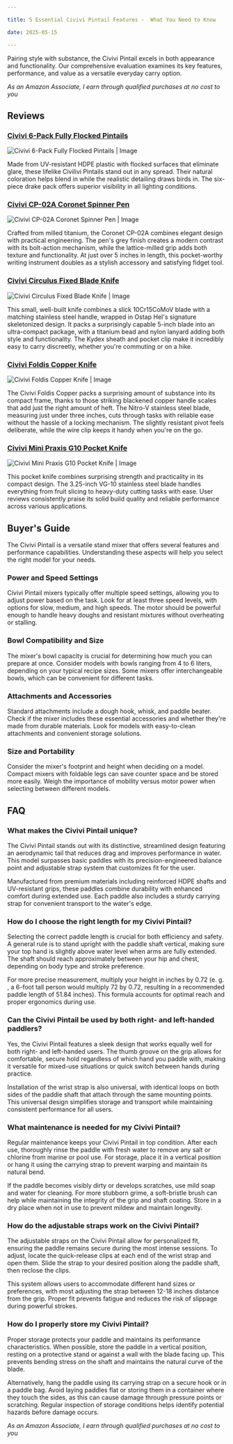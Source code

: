 ```yaml
---

title: 5 Essential Civivi Pintail Features -  What You Need to Know

date: 2025-05-15

---
```


Pairing style with substance, the Civivi Pintail excels in both appearance and functionality. Our comprehensive evaluation examines its key features, performance, and value as a versatile everyday carry option. 

*As an Amazon Associate, I earn through qualified purchases at no cost to you*


## Reviews


### [Civivi 6-Pack Fully Flocked Pintails](https://serp.ly/@bar/amazon/Civivi+Pintail?utm\_term=civivi-6-pack-fully-flocked-pintails)

![Civivi 6-Pack Fully Flocked Pintails | Image](https://encrypted-tbn1.gstatic.com/shopping?q=tbn:ANd9GcSBxsoMWUo\_pd\_IAHpdV7GQ8bWt-1taq0uAEePj2-poD\_-rzZYMyjbAl3QI\_auSjONVJIsiWkMlMCORLgOOJbVRWzyNbvuu5A&usqp=CAY)

Made from UV-resistant HDPE plastic with flocked surfaces that eliminate glare, these lifelike Civilivi Pintails stand out in any spread. Their natural coloration helps blend in while the realistic detailing draws birds in. The six-piece drake pack offers superior visibility in all lighting conditions. 


### [Civivi CP-02A Coronet Spinner Pen](https://serp.ly/@bar/amazon/Civivi+Pintail?utm\_term=civivi-cp-02a-coronet-spinner-pen)

![Civivi CP-02A Coronet Spinner Pen | Image](https://encrypted-tbn3.gstatic.com/shopping?q=tbn:ANd9GcQBDoFat\_PaRm647d8gyKAiNEgvYwyszMCReqlLnVI4zqaLob9mMdIFBGFz-svlaRFVXVbF1JwIl7wj6zd\_kLLzs\_\_Tk5k7&usqp=CAY)

Crafted from milled titanium, the Coronet CP-02A combines elegant design with practical engineering. The pen's grey finish creates a modern contrast with its bolt-action mechanism, while the lattice-milled grip adds both texture and functionality. At just over 5 inches in length, this pocket-worthy writing instrument doubles as a stylish accessory and satisfying fidget tool. 


### [Civivi Circulus Fixed Blade Knife](https://serp.ly/@bar/amazon/Civivi+Pintail?utm\_term=civivi-circulus-fixed-blade-knife)

![Civivi Circulus Fixed Blade Knife | Image](https://encrypted-tbn0.gstatic.com/shopping?q=tbn:ANd9GcRd2pTpoDT6wPPPOzFyq9BMVDdSisk\_Bv1eszIl-jFqs2eC1WNeAIgDaF0Sq57MmD-0mi-4oNlC\_ygStjq4PkAU0Q02QxumRA&usqp=CAY)

This small, well-built knife combines a slick 10Cr15CoMoV blade with a matching stainless steel handle, wrapped in Ostap Hel's signature skeletonized design. It packs a surprisingly capable 5-inch blade into an ultra-compact package, with a titanium bead and nylon lanyard adding both style and functionality. The Kydex sheath and pocket clip make it incredibly easy to carry discreetly, whether you're commuting or on a hike. 


### [Civivi Foldis Copper Knife](https://serp.ly/@bar/amazon/Civivi+Pintail?utm\_term=civivi-foldis-copper-knife)

![Civivi Foldis Copper Knife | Image](https://encrypted-tbn3.gstatic.com/shopping?q=tbn:ANd9GcR4vSjm36NQ7GFt919NCv0nWSqt\_xX7USo0Sj\_SdhI-K04hMywRVRTW8-B-W6SG-dsedO9HVReyR8uuMuXeMqCX1dMahFcqUQ&usqp=CAY)

The Civivi Foldis Copper packs a surprising amount of substance into its compact frame, thanks to those striking blackened copper handle scales that add just the right amount of heft. The Nitro-V stainless steel blade, measuring just under three inches, cuts through tasks with reliable ease without the hassle of a locking mechanism. The slightly resistant pivot feels deliberate, while the wire clip keeps it handy when you're on the go. 


### [Civivi Mini Praxis G10 Pocket Knife](https://serp.ly/@bar/amazon/Civivi+Pintail?utm\_term=civivi-mini-praxis-g10-pocket-knife)

![Civivi Mini Praxis G10 Pocket Knife | Image](https://encrypted-tbn1.gstatic.com/shopping?q=tbn:ANd9GcSw7HPNbenh2xhkXhZu4bCIixI8a48WhIsiiwtc-hJw9\_7b0MtOEGsJxXUmHwOWczFgXMZAq-wlq26nl1aoFUquDdzCcDZS&usqp=CAY)

This pocket knife combines surprising strength and practicality in its compact design. The 3.25-inch VG-10 stainless steel blade handles everything from fruit slicing to heavy-duty cutting tasks with ease. User reviews consistently praise its solid build quality and reliable performance across various applications. 


## Buyer's Guide

The Civivi Pintail is a versatile stand mixer that offers several features and performance capabilities. Understanding these aspects will help you select the right model for your needs. 


### Power and Speed Settings

Civivi Pintail mixers typically offer multiple speed settings, allowing you to adjust power based on the task. Look for at least three speed levels, with options for slow, medium, and high speeds. The motor should be powerful enough to handle heavy doughs and resistant mixtures without overheating or stalling. 


### Bowl Compatibility and Size

The mixer's bowl capacity is crucial for determining how much you can prepare at once. Consider models with bowls ranging from 4 to 6 liters, depending on your typical recipe sizes. Some mixers offer interchangeable bowls, which can be convenient for different tasks. 


### Attachments and Accessories

Standard attachments include a dough hook, whisk, and paddle beater. Check if the mixer includes these essential accessories and whether they're made from durable materials. Look for models with easy-to-clean attachments and convenient storage solutions. 


### Size and Portability

Consider the mixer's footprint and height when deciding on a model. Compact mixers with foldable legs can save counter space and be stored more easily. Weigh the importance of mobility versus motor power when selecting between different models. 


## FAQ


### What makes the Civivi Pintail unique?

The Civivi Pintail stands out with its distinctive, streamlined design featuring an aerodynamic tail that reduces drag and improves performance in water. This model surpasses basic paddles with its precision-engineered balance point and adjustable strap system that customizes fit for the user. 

Manufactured from premium materials including reinforced HDPE shafts and UV-resistant grips, these paddles combine durability with enhanced comfort during extended use. Each paddle also includes a sturdy carrying strap for convenient transport to the water's edge. 


### How do I choose the right length for my Civivi Pintail?

Selecting the correct paddle length is crucial for both efficiency and safety. A general rule is to stand upright with the paddle shaft vertical, making sure your top hand is slightly above water level when arms are fully extended. The shaft should reach approximately between your hip and chest, depending on body type and stroke preference. 

For more precise measurement, multiply your height in inches by 0.72 (e. g. , a 6-foot tall person would multiply 72 by 0.72, resulting in a recommended paddle length of 51.84 inches). This formula accounts for optimal reach and proper ergonomics during use. 


### Can the Civivi Pintail be used by both right- and left-handed paddlers?

Yes, the Civivi Pintail features a sleek design that works equally well for both right- and left-handed users. The thumb groove on the grip allows for comfortable, secure hold regardless of which hand you paddle with, making it versatile for mixed-use situations or quick switch between hands during practice. 

Installation of the wrist strap is also universal, with identical loops on both sides of the paddle shaft that attach through the same mounting points. This universal design simplifies storage and transport while maintaining consistent performance for all users. 


### What maintenance is needed for my Civivi Pintail?

Regular maintenance keeps your Civivi Pintail in top condition. After each use, thoroughly rinse the paddle with fresh water to remove any salt or chlorine from marine or pool use. For storage, place it in a vertical position or hang it using the carrying strap to prevent warping and maintain its natural bend. 

If the paddle becomes visibly dirty or develops scratches, use mild soap and water for cleaning. For more stubborn grime, a soft-bristle brush can help while maintaining the integrity of the grip and shaft coating. Store in a dry place when not in use to prevent mildew and maintain longevity. 


### How do the adjustable straps work on the Civivi Pintail?

The adjustable straps on the Civivi Pintail allow for personalized fit, ensuring the paddle remains secure during the most intense sessions. To adjust, locate the quick-release clips at each end of the wrist strap and open them. Slide the strap to your desired position along the paddle shaft, then reclose the clips. 

This system allows users to accommodate different hand sizes or preferences, with most adjusting the strap between 12-18 inches distance from the grip. Proper fit prevents fatigue and reduces the risk of slippage during powerful strokes. 


### How do I properly store my Civivi Pintail?

Proper storage protects your paddle and maintains its performance characteristics. When possible, store the paddle in a vertical position, resting on a protective stand or against a wall with the blade facing up. This prevents bending stress on the shaft and maintains the natural curve of the blade. 

Alternatively, hang the paddle using its carrying strap on a secure hook or in a paddle bag. Avoid laying paddles flat or storing them in a container where they touch the sides, as this can cause damage through pressure points or scratching. Regular inspection of storage conditions helps identify potential hazards before damage occurs. 

*As an Amazon Associate, I earn through qualified purchases at no cost to you*